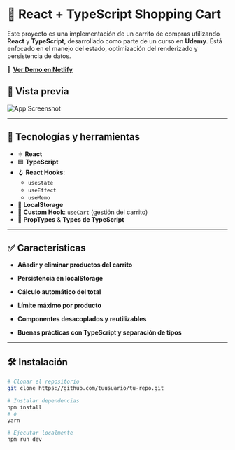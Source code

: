 # 🛒 React + TypeScript Shopping Cart

Este proyecto es una implementación de un carrito de compras utilizando **React** y **TypeScript**, desarrollado como parte de un curso en **Udemy**. Está enfocado en el manejo del estado, optimización del renderizado y persistencia de datos.

🚀 **[Ver Demo en Netlify](https://guitarla-ts-nico.netlify.app/)**

## 📸 Vista previa

![App Screenshot](https://github.com/user-attachments/assets/ffaba574-5991-4d1a-a754-3f029cb61048)

---

## 🧩 Tecnologías y herramientas

- ⚛️ **React**
- 🟦 **TypeScript**
- 🪝 **React Hooks**:
  - `useState`
  - `useEffect`
  - `useMemo`
- 💾 **LocalStorage**
- 🧠 **Custom Hook**: `useCart` (gestión del carrito)
- 🧩 **PropTypes** & **Types de TypeScript**

---

## ✅ Características

- **Añadir y eliminar productos del carrito**

- **Persistencia en localStorage**

- **Cálculo automático del total**

- **Límite máximo por producto**

- **Componentes desacoplados y reutilizables**

- **Buenas prácticas con TypeScript y separación de tipos**

---

## 🛠️ Instalación

```bash
# Clonar el repositorio
git clone https://github.com/tuusuario/tu-repo.git

# Instalar dependencias
npm install
# o
yarn

# Ejecutar localmente
npm run dev
```
